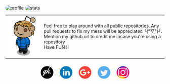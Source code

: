 <img style="border-radius:10px" title="profile" src="https://cr-ss-service.azurewebsites.net/api/ScreenShot?widget=summary&username=grayhat12&height=150&style=--bg-color:%23C6A8DB;--header-bg-color:%23563D7C;--border-radius:0px&padding=10&width=500" />
<img style="border-radius:10px" title="stats" src="https://cr-skills-chart-widget.azurewebsites.net/api/api?username=grayhat12&height=270&bg=C6A8DB&padding=10&width=566&skills=Java,JavaScript,TypeScript,Python,C%2B%2B,CSS" />

|   |   |
| ------------ | ------------ |
| <img src="anim_me.png" title="Rahul" />  | Feel free to play around with all public repositories. Any pull requests to fix my mess will be appreciated ╰(°▽°)╯. Mention my github url to credit me incase you're using a repository <br> Have FUN !!  |

<div style="display:flex;margin-top:10px;justify-content:center;width:100%">
<a style="margin:10px" href="https://grayhat12.netlify.app/"><img style="border-radius:50%" src="/logos/website.png" width="40" /></a>
<a style="margin:10px" href="https://www.linkedin.com/in/grayhat/"><img src="/logos/linkedin.png" width="40" /></a>
<a style="margin:10px" href="mailto:grayhathacks10@gmail.com"><img src="/logos/google-plus.png" width="40" /></a>
<a style="margin:10px" href="https://twitter.com/gray_rahul"><img src="/logos/twitter.png" width="40" /></a>
<a style="margin:10px" href="https://www.instagram.com/gray_._hat/"><img src="/logos/instagram.png" width="40" /></a>
</div>